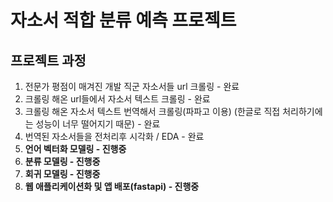 # 자소서 적합 분류 예측 프로젝트

## 프로젝트 과정
1) 전문가 평점이 매겨진 개발 직군 자소서들 url 크롤링 - 완료
2) 크롤링 해온 url들에서 자소서 텍스트 크롤링 - 완료
3) 크롤링 해온 자소서 텍스트 번역해서 크롤링(파파고 이용) (한글로 직접 처리하기에는 성능이 너무 떨어지기 때문) - 완료
4) 번역된 자소서들을 전처리후 시각화 / EDA - 완료
5) **언어 벡터화 모델링 - 진행중**
6) **분류 모델링 - 진행중**
7) **회귀 모델링 - 진행중**
8) **웹 애플리케이션화 및 앱 배포(fastapi) - 진행중**
